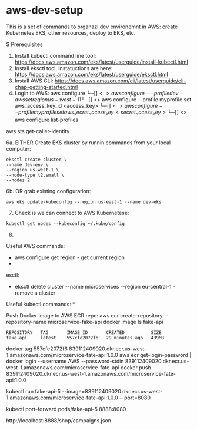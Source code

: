 # aws-dev-setup
This is a set of commands to organazi dev environemnt in AWS: create Kubernetes EKS, other resources, deploy to EKS, etc.


$ Prerequisites

1. Install kubectl command line tool: https://docs.aws.amazon.com/eks/latest/userguide/install-kubectl.html
2. Install eksctl tool, instatuctions are here: https://docs.aws.amazon.com/eks/latest/userguide/eksctl.html
3. Install AWS CLI: https://docs.aws.amazon.com/cli/latest/userguide/cli-chap-getting-started.html
4. Login to AWS:
aws configure
└─[$] <> aws configure --profile dev-aws set region us-west-11
└─[$] <> aws configure --profile myprofile set aws_access_key_id <access_key>
└─[$] <> aws configure --profile myprofile set aws_secret_access_key <secret_access_key>
└─[$] <> aws configure list-profiles


aws sts get-caller-identity




6a. EITHER Create EKS cluster by runnin commands from your local computer:
```
eksctl create cluster \
--name dev-env \
--region us-west-1 \
--node-type t2.small \
--nodes 2
```
6b. OR grab existing configuration:
```
aws eks update-kubeconfig --region us-east-1 --name dev-eks
```


7. Check is we can connect to AWS Kubernetese: 
```
kubectl get nodes --kubeconfig ~/.kube/config
```

8. 


Useful AWS commands:
* aws configure get region - get current region
* 

esctl:
*  eksctl delete cluster --name microservices --region eu-central-1 - remove a cluster

Useful kubectl commands:
* 


Push Docker image to AWS ECR repo:
aws ecr create-repository --repository-name microservice-fake-api
docker image ls fake-api
```
REPOSITORY   TAG       IMAGE ID       CREATED          SIZE
fake-api     latest    557cfe2072f6   29 minutes ago   439MB
```
docker tag  557cfe2072f6 839112409020.dkr.ecr.us-west-1.amazonaws.com/microservice-fate-api:1.0.0
aws ecr get-login-password | docker login --username AWS --password-stdin  839112409020.dkr.ecr.us-west-1.amazonaws.com/microservice-fate-api
docker push 839112409020.dkr.ecr.us-west-1.amazonaws.com/microservice-fate-api:1.0.0

kubectl run fake-api-5 --image=839112409020.dkr.ecr.us-west-1.amazonaws.com/microservice-fate-api:1.0.0 --port=8080 

kubectl port-forward pods/fake-api-5  8888:8080

http://localhost:8888/shop/campaigns.json






